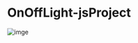 # OnOffLight-jsProject


![imge](https://github.com/Akram-Mondal/OnOffLight-jsProject/assets/110484350/fe29a3fd-54e5-4ea6-9c87-9826ec7f89dd)
